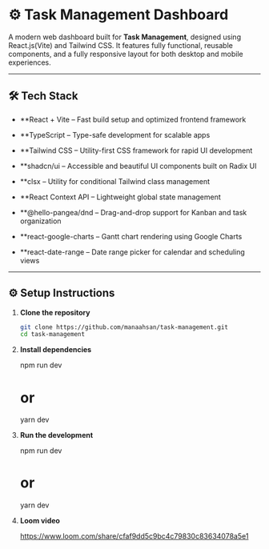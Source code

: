 # ⚙️ Task Management Dashboard

A modern web dashboard built for **Task Management**, designed using React.js(Vite) and Tailwind CSS. It features fully functional, reusable components, and a fully responsive layout for both desktop and mobile experiences.

---

## 🛠 Tech Stack

- **React + Vite – Fast build setup and optimized frontend framework

- **TypeScript – Type-safe development for scalable apps

- **Tailwind CSS – Utility-first CSS framework for rapid UI development

- **shadcn/ui – Accessible and beautiful UI components built on Radix UI

- **clsx – Utility for conditional Tailwind class management

- **React Context API – Lightweight global state management


- **@hello-pangea/dnd – Drag-and-drop support for Kanban and task organization

- **react-google-charts – Gantt chart rendering using Google Charts

- **react-date-range – Date range picker for calendar and scheduling views

---

## ⚙️ Setup Instructions

1. **Clone the repository**

   ```bash
   git clone https://github.com/manaahsan/task-management.git
   cd task-management

   ```

2. **Install dependencies**

   npm run dev

   # or

   yarn dev

3. **Run the development**

   npm run dev

   # or

   yarn dev

4. **Loom video**

   https://www.loom.com/share/cfaf9dd5c9bc4c79830c83634078a5e1